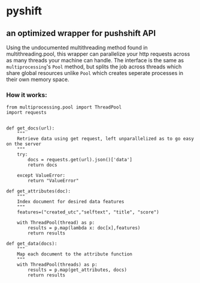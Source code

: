 # pyshift
## an optimized wrapper for pushshift API

Using the undocumented multithreading method found in multithreading.pool, this wrapper can parallelize your http requests across as many threads your machine can handle. The interface is the same as ```multiprocessing```'s ```Pool``` method, but splits the job across threads which share global resources unlike ```Pool``` which creates seperate processes in their own memory space.

### How it works:
```
from multiprocessing.pool import ThreadPool
import requests


def get_docs(url):
    """
    Retrieve data using get request, left unparallelized as to go easy on the server
    """
    try:
        docs = requests.get(url).json()['data']
        return docs

    except ValueError:
        return "ValueError"
    
def get_attributes(doc):
    """
    Index document for desired data features
    """
    features=("created_utc","selftext", "title", "score")
    
    with ThreadPool(thread) as p:
        results = p.map(lambda x: doc[x],features)
        return results
    
def get_data(docs):
    """
    Map each document to the attribute function
    """
    with ThreadPool(threads) as p:
        results = p.map(get_attributes, docs)
        return results


```
